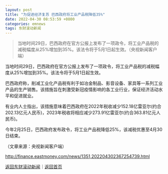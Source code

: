 ```yaml
---
layout: post
title: "为促进经济复苏 巴西政府将工业产品税降低35%"
date: 2022-04-30 08:53:59 +0800
categories: emnews
tags: 东财滚动新闻
---
```

> 当地时间29日，巴西政府在官方公报上发布了一项政令，将工业产品税的减税幅度从25%增加到35%。该法令将于5月1日起生效。（央视新闻客户端）

<p>当地时间29日，巴西政府在官方公报上发布了一项政令，将工业产品税的减税幅度从25%增加到35%。该法令将于5月1日起生效。</p>
 <p>巴西政府称，削减工业化产品税有利于如冶金制品、影音设备、家具等一系列工业产品的生产销售。该措施旨在刺激受新冠疫情影响的各工业行业，保证经济活动水平和促进就业。</p>
 <p>有业内人士指出，该措施意味着巴西政府在2022年税收减少152.18亿雷亚尔(约合202.13亿元人民币)，2023年税收将相应减少273.91亿雷亚尔(约合363.81亿元人民币)。</p>
 <p>今年2月25日，巴西政府发布政令，将工业产品税降低25%，该减税优惠至4月30日结束。</p><p class="em_media">（文章来源：央视新闻客户端）</p>

<http://finance.eastmoney.com/news/1351,202204302367254739.html>

[返回东财滚动新闻](//finews.withounder.com/emnews/)｜[返回首页](//finews.withounder.com/)